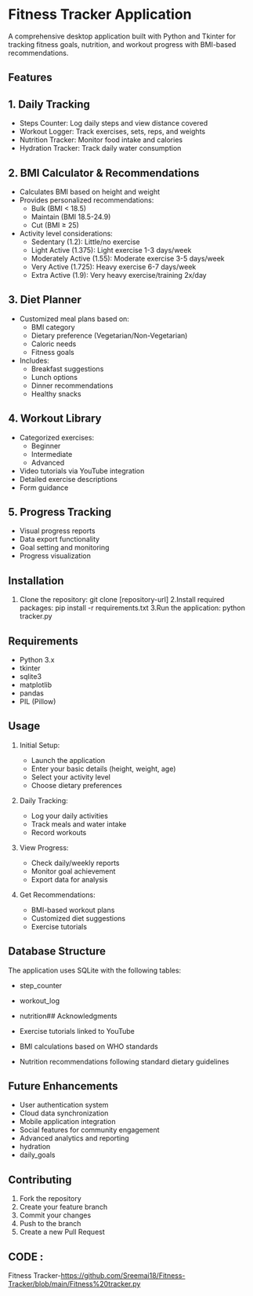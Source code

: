 # Fitness Tracker Application
A comprehensive desktop application built with Python and Tkinter for tracking fitness goals, nutrition, and workout progress with BMI-based recommendations.
## Features
## 1. Daily Tracking
- Steps Counter: Log daily steps and view distance covered
- Workout Logger: Track exercises, sets, reps, and weights
- Nutrition Tracker: Monitor food intake and calories
- Hydration Tracker: Track daily water consumption
## 2. BMI Calculator & Recommendations
- Calculates BMI based on height and weight
- Provides personalized recommendations:
  - Bulk (BMI < 18.5)
  - Maintain (BMI 18.5-24.9)
  - Cut (BMI ≥ 25)
- Activity level considerations:
  - Sedentary (1.2): Little/no exercise
  - Light Active (1.375): Light exercise 1-3 days/week
  - Moderately Active (1.55): Moderate exercise 3-5 days/week
  - Very Active (1.725): Heavy exercise 6-7 days/week
  - Extra Active (1.9): Very heavy exercise/training 2x/day
## 3. Diet Planner
- Customized meal plans based on:
  - BMI category
  - Dietary preference (Vegetarian/Non-Vegetarian)
  - Caloric needs
  - Fitness goals
- Includes:
  - Breakfast suggestions
  - Lunch options
  - Dinner recommendations
  - Healthy snacks
## 4. Workout Library
- Categorized exercises:
  - Beginner
  - Intermediate
  - Advanced
- Video tutorials via YouTube integration
- Detailed exercise descriptions
- Form guidance
## 5. Progress Tracking
- Visual progress reports
- Data export functionality
- Goal setting and monitoring
- Progress visualization
## Installation
1. Clone the repository:
git clone [repository-url]
2.Install required packages:
pip install -r requirements.txt
3.Run the application:
python tracker.py
## Requirements
- Python 3.x
- tkinter
- sqlite3
- matplotlib
- pandas
- PIL (Pillow)

## Usage

1. Initial Setup:
   - Launch the application
   - Enter your basic details (height, weight, age)
   - Select your activity level
   - Choose dietary preferences

2. Daily Tracking:
   - Log your daily activities
   - Track meals and water intake
   - Record workouts

3. View Progress:
   - Check daily/weekly reports
   - Monitor goal achievement
   - Export data for analysis

4. Get Recommendations:
   - BMI-based workout plans
   - Customized diet suggestions
   - Exercise tutorials
## Database Structure
The application uses SQLite with the following tables:
- step_counter
- workout_log
- nutrition## Acknowledgments

- Exercise tutorials linked to YouTube
- BMI calculations based on WHO standards
- Nutrition recommendations following standard dietary guidelines
## Future Enhancements
- User authentication system
- Cloud data synchronization
- Mobile application integration
- Social features for community engagement
- Advanced analytics and reporting
- hydration
- daily_goals
## Contributing
1. Fork the repository
2. Create your feature branch
3. Commit your changes
4. Push to the branch
5. Create a new Pull Request
   
## CODE :
   Fitness Tracker-https://github.com/Sreemai18/Fitness-Tracker/blob/main/Fitness%20tracker.py
